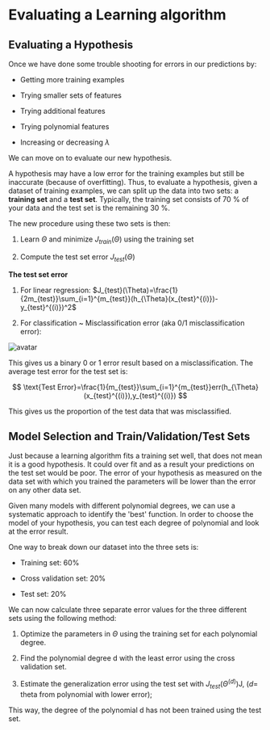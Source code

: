 #  Evaluating a Learning algorithm

## Evaluating a Hypothesis

Once we have done some trouble shooting for errors in our predictions by:

* Getting more training examples

* Trying smaller sets of features

* Trying additional features

* Trying polynomial features

* Increasing or decreasing $\lambda$

We can move on to evaluate our new hypothesis.

A hypothesis may have a low error for the training examples but still be inaccurate (because of overfitting). Thus, to evaluate a hypothesis, given a dataset of training examples, we can split up the data into two sets: a **training set** and a **test set**. Typically, the training set consists of 70 % of your data and the test set is the remaining 30 %.

The new procedure using these two sets is then:

1. Learn $\Theta$ and minimize $J_{train}(\Theta)$ using the training set

2. Compute the test set error $J_{test}(\Theta)$

**The test set error**

1. For linear regression: $J_{test}(\Theta)=\frac{1}{2m_{test}}\sum_{i=1}^{m_{test}}(h_{\Theta}(x_{test}^{(i)})-y_{test}^{(i)})^2$

2. For classification ~ Misclassification error (aka 0/1 misclassification error):

![avatar](https://raw.githubusercontent.com/garyphone/machine_learning/master/pictures/l6_1.PNG)

This gives us a binary 0 or 1 error result based on a misclassification. The average test error for the test set is:

$$
\text{Test Error}=\frac{1}{m_{test}}\sum_{i=1}^{m_{test}}err(h_{\Theta}(x_{test}^{(i)}),y_{test}^{(i)})
$$

This gives us the proportion of the test data that was misclassified.

## Model Selection and Train/Validation/Test Sets

Just because a learning algorithm fits a training set well, that does not mean it is a good hypothesis. It could over fit and as a result your predictions on the test set would be poor. The error of your hypothesis as measured on the data set with which you trained the parameters will be lower than the error on any other data set.

Given many models with different polynomial degrees, we can use a systematic approach to identify the 'best' function. In order to choose the model of your hypothesis, you can test each degree of polynomial and look at the error result.

One way to break down our dataset into the three sets is:

* Training set: 60%

* Cross validation set: 20%

* Test set: 20%

We can now calculate three separate error values for the three different sets using the following method:

1. Optimize the parameters in $\Theta$ using the training set for each polynomial degree.

2. Find the polynomial degree d with the least error using the cross validation set.

3. Estimate the generalization error using the test set with $J_{test}(\Theta^{(d)})$J, ($d$= theta from polynomial with lower error);

This way, the degree of the polynomial d has not been trained using the test set.
